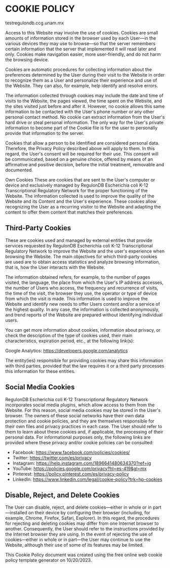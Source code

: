 # COOKIE POLICY

testregulondb.ccg.unam.mx


Access to this Website may involve the use of cookies. Cookies are small amounts of information stored in the browser used by each User—in the various devices they may use to browse—so that the server remembers certain information that the server that implemented it will read later and only. Cookies make navigation easier, more user-friendly, and do not harm the browsing device.

Cookies are automatic procedures for collecting information about the preferences determined by the User during their visit to the Website in order to recognize them as a User and personalize their experience and use of the Website. They can also, for example, help identify and resolve errors.

The information collected through cookies may include the date and time of visits to the Website, the pages viewed, the time spent on the Website, and the sites visited just before and after it. However, no cookie allows this same information to be contacted with the User's phone number or any other personal contact method. No cookie can extract information from the User's hard drive or steal personal information. The only way for the User's private information to become part of the Cookie file is for the user to personally provide that information to the server.

Cookies that allow a person to be identified are considered personal data. Therefore, the Privacy Policy described above will apply to them. In this regard, the User's consent will be required for their use. This consent will be communicated, based on a genuine choice, offered by means of an affirmative and positive decision, before the initial treatment, removable and documented.

Own Cookies
These are cookies that are sent to the User's computer or device and exclusively managed by RegulonDB Escherichia coli K-12 Transcriptional Regulatory Network for the proper functioning of the Website. The information collected is used to improve the quality of the Website and its Content and the User's experience. These cookies allow recognizing the User as a recurring visitor to the Website and adapting the content to offer them content that matches their preferences.

## Third-Party Cookies

These are cookies used and managed by external entities that provide services requested by RegulonDB Escherichia coli K-12 Transcriptional Regulatory Network to improve the Website and the user's experience when browsing the Website. The main objectives for which third-party cookies are used are to obtain access statistics and analyze browsing information, that is, how the User interacts with the Website.

The information obtained refers, for example, to the number of pages visited, the language, the place from which the User's IP address accesses, the number of Users who access, the frequency and recurrence of visits, the time of the visit, the browser they use, the operator or type of device from which the visit is made. This information is used to improve the Website and identify new needs to offer Users content and/or a service of the highest quality. In any case, the information is collected anonymously, and trend reports of the Website are prepared without identifying individual users.

You can get more information about cookies, information about privacy, or check the description of the type of cookies used, their main characteristics, expiration period, etc., at the following link(s):

Google Analytics: https://developers.google.com/analytics

The entity(ies) responsible for providing cookies may share this information with third parties, provided that the law requires it or a third party processes this information for these entities.

## Social Media Cookies

RegulonDB Escherichia coli K-12 Transcriptional Regulatory Network incorporates social media plugins, which allow access to them from the Website. For this reason, social media cookies may be stored in the User's browser. The owners of these social networks have their own data protection and cookie policies, and they are themselves responsible for their own files and privacy practices in each case. The User should refer to them to learn about these cookies and, if applicable, the processing of their personal data. For informational purposes only, the following links are provided where these privacy and/or cookie policies can be consulted:

- Facebook: https://www.facebook.com/policies/cookies/
- Twitter: https://twitter.com/es/privacy
- Instagram: https://help.instagram.com/1896641480634370?ref=ig
- YouTube: https://policies.google.com/privacy?hl=es-419&gl=mx
- Pinterest: https://policy.pinterest.com/es/privacy-policy
- LinkedIn: https://www.linkedin.com/legal/cookie-policy?trk=hp-cookies

## Disable, Reject, and Delete Cookies

The User can disable, reject, and delete cookies—either in whole or in part—installed on their device by configuring their browser (including, for example, Chrome, Firefox, Safari, Explorer). In this regard, the procedures for rejecting and deleting cookies may differ from one Internet browser to another. Consequently, the User should refer to the instructions provided by the Internet browser they are using. In the event of rejecting the use of cookies—either in whole or in part—the User may continue to use the Website, although their use of some of its features may be limited.

This Cookie Policy document was created using the free online web cookie policy template generator on 10/20/2023.

